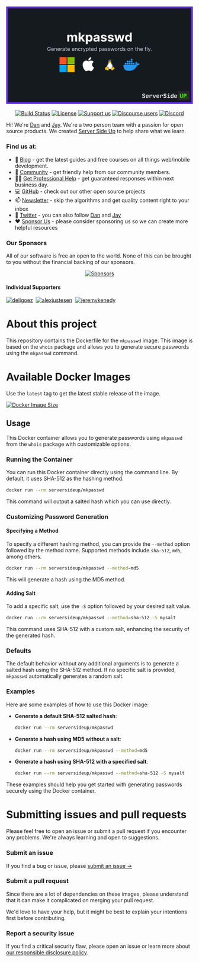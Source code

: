 <p align="center">
		<img src="https://raw.githubusercontent.com/serversideup/docker-mkpasswd/main/.github/header.png" width="1200" alt="Docker Images Logo">
</p>
<p align="center">
	<a href="https://actions-badge.atrox.dev/serversideup/docker-mkpasswd/goto?ref=main"><img alt="Build Status" src="https://img.shields.io/endpoint.svg?url=https%3A%2F%2Factions-badge.atrox.dev%2Fserversideup%2Fdocker-mkpasswd%2Fbadge%3Fref%3Dmain&style=flat" /></a>
	<a href="https://github.com/serversideup/docker-mkpasswd/blob/main/LICENSE" target="_blank"><img src="https://badgen.net/github/license/serversideup/docker-mkpasswd" alt="License"></a>
	<a href="https://github.com/sponsors/serversideup"><img src="https://badgen.net/badge/icon/Support%20Us?label=GitHub%20Sponsors&color=orange" alt="Support us"></a>
	<a href="https://community.serversideup.net"><img alt="Discourse users" src="https://img.shields.io/discourse/users?color=blue&server=https%3A%2F%2Fcommunity.serversideup.net"></a>
  <a href="https://serversideup.net/discord"><img alt="Discord" src="https://img.shields.io/discord/910287105714954251?color=blueviolet"></a>
</p>

Hi! We're [Dan](https://twitter.com/danpastori) and [Jay](https://twitter.com/jaydrogers). We're a two person team with a passion for open source products. We created [Server Side Up](https://serversideup.net) to help share what we learn.

### Find us at:

* 📖 [Blog](https://serversideup.net) - get the latest guides and free courses on all things web/mobile development.
* 🙋 [Community](https://community.serversideup.net) - get friendly help from our community members.
* 🤵‍♂️ [Get Professional Help](https://serversideup.net/get-help) - get guaranteed responses within next business day.
* 💻 [GitHub](https://github.com/serversideup) - check out our other open source projects
* 📫 [Newsletter](https://serversideup.net/subscribe) - skip the algorithms and get quality content right to your inbox
* 🐥 [Twitter](https://twitter.com/serversideup) - you can also follow [Dan](https://twitter.com/danpastori) and [Jay](https://twitter.com/jaydrogers)
* ❤️ [Sponsor Us](https://github.com/sponsors/serversideup) - please consider sponsoring us so we can create more helpful resources

### Our Sponsors
All of our software is free an open to the world. None of this can be brought to you without the financial backing of our sponsors.

<p align="center"><a href="https://github.com/sponsors/serversideup"><img src="https://521public.s3.amazonaws.com/serversideup/sponsors/sponsor-box.png" alt="Sponsors"></a></p>

#### Individual Supporters
<!-- supporters --><a href="https://github.com/deligoez"><img src="https://github.com/deligoez.png" width="40px" alt="deligoez" /></a>&nbsp;&nbsp;<a href="https://github.com/alexjustesen"><img src="https://github.com/alexjustesen.png" width="40px" alt="alexjustesen" /></a>&nbsp;&nbsp;<a href="https://github.com/jeremykenedy"><img src="https://github.com/jeremykenedy.png" width="40px" alt="jeremykenedy" /></a>&nbsp;&nbsp;<!-- supporters -->

# About this project
This repository contains the Dockerfile for the `mkpasswd` image. This image is based on the `whois` package and allows you to generate secure passwords using the `mkpasswd` command.

# Available Docker Images
Use the `latest` tag to get the latest stable release of the image.

<a href="https://hub.docker.com/r/serversideup/mkpasswd/tags"><img alt="Docker Image Size" src="https://img.shields.io/docker/image-size/serversideup/mkpasswd"></a>

## Usage

This Docker container allows you to generate passwords using `mkpasswd` from the `whois` package with customizable options.

### Running the Container

You can run this Docker container directly using the command line. By default, it uses SHA-512 as the hashing method.

```bash
docker run --rm serversideup/mkpasswd
```

This command will output a salted hash which you can use directly.

### Customizing Password Generation

#### Specifying a Method

To specify a different hashing method, you can provide the `--method` option followed by the method name. Supported methods include `sha-512`, `md5`, among others.

```bash
docker run --rm serversideup/mkpasswd --method=md5
```

This will generate a hash using the MD5 method.

#### Adding Salt

To add a specific salt, use the `-S` option followed by your desired salt value.

```bash
docker run --rm serversideup/mkpasswd --method=sha-512 -S mysalt
```

This command uses SHA-512 with a custom salt, enhancing the security of the generated hash.

### Defaults

The default behavior without any additional arguments is to generate a salted hash using the SHA-512 method. If no specific salt is provided, `mkpasswd` automatically generates a random salt.

### Examples

Here are some examples of how to use this Docker image:

- **Generate a default SHA-512 salted hash**:
  ```bash
  docker run --rm serversideup/mkpasswd
  ```

- **Generate a hash using MD5 without a salt**:
  ```bash
  docker run --rm serversideup/mkpasswd --method=md5
  ```

- **Generate a hash using SHA-512 with a specified salt**:
  ```bash
  docker run --rm serversideup/mkpasswd --method=sha-512 -S mysalt
  ```

These examples should help you get started with generating passwords securely using the Docker container.

# Submitting issues and pull requests
Please feel free to open an issue or submit a pull request if you encounter any problems. We're always learning and open to suggestions.

### Submit an issue
If you find a bug or issue, please [submit an issue →](https://github.com/serversideup/docker-mkpasswd/issues/new)

### Submit a pull request
Since there are a lot of dependencies on these images, please understand that it can make it complicated on merging your pull request.

We'd love to have your help, but it might be best to explain your intentions first before contributing.

### Report a security issue
If you find a critical security flaw, please open an issue or learn more about [our responsible disclosure policy](https://www.notion.so/Responsible-Disclosure-Policy-421a6a3be1714d388ebbadba7eebbdc8).
